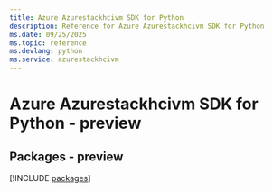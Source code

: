 ```yaml
---
title: Azure Azurestackhcivm SDK for Python
description: Reference for Azure Azurestackhcivm SDK for Python
ms.date: 09/25/2025
ms.topic: reference
ms.devlang: python
ms.service: azurestackhcivm
---
```

# Azure Azurestackhcivm SDK for Python - preview
## Packages - preview
[!INCLUDE [packages](azurestackhcivm-index.md)]